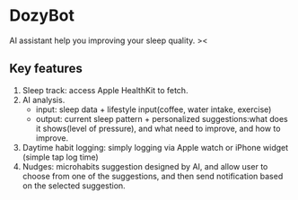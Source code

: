 # DozyBot
AI assistant help you improving your sleep quality. >&lt;

## Key features
1. Sleep track: access Apple HealthKit to fetch.
2. AI analysis.
   - input: sleep data + lifestyle input(coffee, water intake, exercise)
   - output: current sleep pattern + personalized suggestions:what does it shows(level of pressure), and what need to improve, and how to improve.
3. Daytime habit logging: simply logging via Apple watch or iPhone widget (simple tap log time)
4. Nudges: microhabits suggestion designed by AI, and allow user to choose from one of the suggestions, and then send notification based on the selected suggestion.
